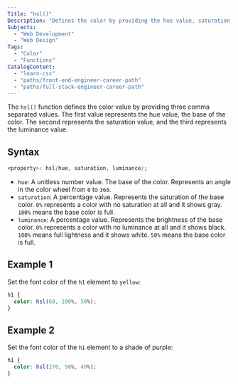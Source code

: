 ```yaml
---
Title: "hsl()"
Description: "Defines the color by providing the hue value, saturation value, and the luminance value."
Subjects:
  - "Web Development"
  - "Web Design"
Tags:
  - "Color"
  - "Functions"
CatalogContent:
  - "learn-css"
  - "paths/front-end-engineer-career-path"
  - "paths/full-stack-engineer-career-path"
---
```


The  `hsl()` function defines the color value by providing three comma separated values. The first value represents the hue value, the base of the color. The second represents the saturation value, and the third represents the luminance value.

## Syntax

```css
<property>: hsl(hue, saturation, luminance);
```

- `hue`: A unitless number value. The base of the color. Represents an angle in the color wheel from `0` to `360`.
- `saturation`: A percentage value. Represents the saturation of the base color. `0%` represents a color with no saturation at all and it shows gray. `100%` means the base color is full.
- `luminance`: A percentage value. Represents the brightness of the base color. `0%` represents a color with no luminance at all and it shows black. `100%` means full lightness and it shows white. `50%` means the base color is full.

## Example 1

Set the font color of the `h1` element to `yellow`:

```css
h1 {
  color: hsl(60, 100%, 50%);
}
```

## Example 2

Set the font color of the `h1` element to a shade of purple:

```css
h1 {
  color: hsl(270, 50%, 40%);
}
```
